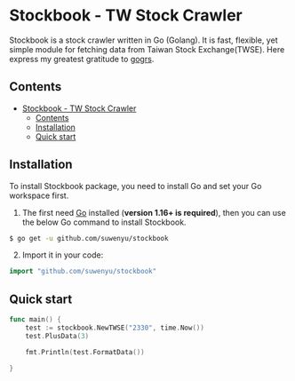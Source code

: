 # Stockbook - TW Stock Crawler

Stockbook is a stock crawler written in Go (Golang). It is fast, flexible, yet simple module for fetching data from Taiwan Stock Exchange(TWSE). Here express my greatest gratitude to [gogrs](https://github.com/toomore/gogrs).

## Contents

- [Stockbook - TW Stock Crawler](#stockbook---tw-stock-crawler)
	- [Contents](#contents)
	- [Installation](#installation)
	- [Quick start](#quick-start)

## Installation

To install Stockbook package, you need to install Go and set your Go workspace first.

1. The first need [Go](https://golang.org/) installed (**version 1.16+ is required**), then you can use the below Go command to install Stockbook.

```sh
$ go get -u github.com/suwenyu/stockbook
```

2. Import it in your code:

```go
import "github.com/suwenyu/stockbook"
```

## Quick start

```go
func main() {
	test := stockbook.NewTWSE("2330", time.Now())
	test.PlusData(3)

	fmt.Println(test.FormatData())

}
```
